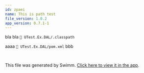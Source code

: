 ```yaml
---
id: zpaei
name: This is path test
file_version: 1.0.2
app_version: 0.7.1-1
---
```


bla bla `📄 UTest.Ex.DAL/.classpath`

aaaa `📄 UTest.Ex.DAL/pom.xml` bbb

<br/>

This file was generated by Swimm. [Click here to view it in the app](http://localhost:5000/repos/ls4DA2fLasmQuEbT4ipw/docs/zpaei).